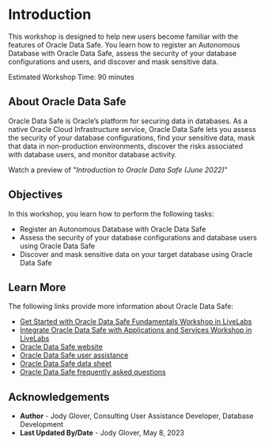 # Introduction

This workshop is designed to help new users become familiar with the features of Oracle Data Safe. You learn how to register an Autonomous Database with Oracle Data Safe, assess the security of your database configurations and users, and discover and mask sensitive data.

Estimated Workshop Time: 90 minutes

## About Oracle Data Safe

Oracle Data Safe is Oracle’s platform for securing data in databases. As a native Oracle Cloud Infrastructure service, Oracle Data Safe lets you assess the security of your database configurations, find your sensitive data, mask that data in non-production environments, discover the risks associated with database users, and monitor database activity.

Watch a preview of "*Introduction to Oracle Data Safe (June 2022)*" [](youtube:UUc26bpdFnc)

## Objectives

In this workshop, you learn how to perform the following tasks:

- Register an Autonomous Database with Oracle Data Safe
- Assess the security of your database configurations and database users using Oracle Data Safe
- Discover and mask sensitive data on your target database using Oracle Data Safe

## Learn More

The following links provide more information about Oracle Data Safe:

- [Get Started with Oracle Data Safe Fundamentals Workshop in LiveLabs](https://apexapps.oracle.com/pls/apex/dbpm/r/livelabs/view-workshop?wid=598)
- [Integrate Oracle Data Safe with Applications and Services Workshop in LiveLabs](https://apexapps.oracle.com/pls/apex/dbpm/r/livelabs/view-workshop?wid=3596)
- [Oracle Data Safe website](https://www.oracle.com/database/technologies/security/data-safe.html)
- [Oracle Data Safe user assistance](https://docs.oracle.com/en/cloud/paas/data-safe/index.html)
- [Oracle Data Safe data sheet](https://www.oracle.com/a/tech/docs/dbsec/data-safe/ds-security-data-safe.pdf)
- [Oracle Data Safe frequently asked questions](https://www.oracle.com/a/tech/docs/dbsec/data-safe/faq-security-data-safe.pdf)

## Acknowledgements

* **Author** - Jody Glover, Consulting User Assistance Developer, Database Development
* **Last Updated By/Date** - Jody Glover, May 8, 2023
